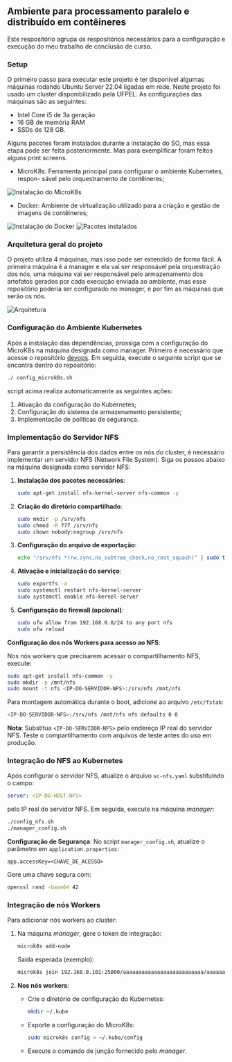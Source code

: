 ## Ambiente para processamento paralelo e distribuído em contêineres 
Este respositório agrupa os respositórios necessários para a configuração e execução do meu trabalho de conclusão de curso.

### Setup

O primeiro passo para executar este projeto é ter disponível algumas máquinas rodando Ubuntu Server 22.04 ligadas em rede. Neste projeto foi usado um cluster disponibilizado pela UFPEL. As configurações das máquinas são as seguintes:
- Intel Core i5 de 3a geração
- 16 GB de memória RAM
- SSDs de 128 GB.

Alguns pacotes foram instalados durante a instalação do SO, mas essa etapa pode ser feita posteriormente. Mas para exemplificar foram feitos alguns print screens.

- MicroK8s: Ferramenta principal para configurar o ambiente Kubernetes, respon-
sável pelo orquestramento de contêineres;

![Instalação do MicroK8s](./files/microk8s_config.png)

- Docker: Ambiente de virtualização utilizado para a criação e gestão de imagens
de contêineres;

![Instalação do Docker](./files/docker_config.png)
![Pacotes instalados](./files/all_config.png)

### Arquitetura geral do projeto
O projeto utiliza 4 máquinas, mas isso pode ser extendido de forma fácil. A primeira máquina é a manager e ela vai ser responsável pela orquestração dos nós, uma máquina vai ser responsável pelo armazenamento dos artefatos gerados por cada execução enviada ao ambiente, mas esse repositório poderia ser configurado no manager, e por fim as máquinas que serão os nós. 

![Arquitetura](./files/Arquitetura_final.png)


### Configuração do Ambiente Kubernetes

Após a instalação das dependências, prossiga com a configuração do MicroK8s
na máquina designada como manager. Primeiro é necessário que acesse o repositório
[devops](./devops/). Em seguida, execute o seguinte script que se encontra dentro do repositório:

```sh 
./ config_microk8s.sh
```

script acima realiza automaticamente as seguintes ações:

1. Ativação da configuração do Kubernetes;
2. Configuração do sistema de armazenamento persistente;
3. Implementação de políticas de segurança.

### Implementação do Servidor NFS

Para garantir a persistência dos dados entre os nós do cluster, é necessário implementar um servidor NFS (Network File System). Siga os passos abaixo na máquina designada como servidor NFS:

1. **Instalação dos pacotes necessários**:
    ```sh
    sudo apt-get install nfs-kernel-server nfs-common -y
    ```

2. **Criação do diretório compartilhado**:
    ```sh
    sudo mkdir -p /srv/nfs
    sudo chmod -R 777 /srv/nfs
    sudo chown nobody:nogroup /srv/nfs
    ```

3. **Configuração do arquivo de exportação**:
    ```sh
    echo "/srv/nfs *(rw,sync,no_subtree_check,no_root_squash)" | sudo tee -a /etc/exports
    ```

4. **Ativação e inicialização do serviço**:
    ```sh
    sudo exportfs -a
    sudo systemctl restart nfs-kernel-server
    sudo systemctl enable nfs-kernel-server
    ```

5. **Configuração do firewall (opcional)**:
    ```sh
    sudo ufw allow from 192.168.0.0/24 to any port nfs
    sudo ufw reload
    ```

**Configuração dos nós Workers para acesso ao NFS**:

Nos nós workers que precisarem acessar o compartilhamento NFS, execute:
```sh
sudo apt-get install nfs-common -y
sudo mkdir -p /mnt/nfs
sudo mount -t nfs <IP-DO-SERVIDOR-NFS>:/srv/nfs /mnt/nfs
```

Para montagem automática durante o boot, adicione ao arquivo `/etc/fstab`:
```sh
<IP-DO-SERVIDOR-NFS>:/srv/nfs /mnt/nfs nfs defaults 0 0
```

**Nota**: Substitua `<IP-DO-SERVIDOR-NFS>` pelo endereço IP real do servidor NFS. Teste o compartilhamento com arquivos de teste antes do uso em produção.


### Integração do NFS ao Kubernetes

Após configurar o servidor NFS, atualize o arquivo `sc-nfs.yaml` substituindo o campo:
```yaml
server: <IP-DO-HOST-NFS>
```
pelo IP real do servidor NFS. Em seguida, execute na máquina *manager*:
```sh
./config_nfs.sh
./manager_config.sh
```

**Configuração de Segurança**:
No script `manager_config.sh`, atualize o parâmetro em `application.properties`:
```properties
app.accessKey=<CHAVE_DE_ACESSO>
```
Gere uma chave segura com:
```sh
openssl rand -base64 42
```


### Integração de nós Workers

Para adicionar nós workers ao cluster:

1. Na máquina *manager*, gere o token de integração:
    ```sh
    microk8s add-node
    ```
    Saída esperada (exemplo):
    ```sh
    microk8s join 192.168.0.101:25000/aaaaaaaaaaaaaaaaaaaaaaaaaa/aaaaaaaaaa --worker
    ```

2. **Nos nós workers**:
    - Crie o diretório de configuração do Kubernetes:
        ```sh
        mkdir ~/.kube
        ```
    - Exporte a configuração do MicroK8s:
        ```sh
        sudo microk8s config > ~/.kube/config
        ```
    - Execute o comando de junção fornecido pelo *manager*.

